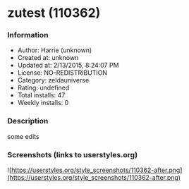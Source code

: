 # zutest (110362)

### Information
- Author: Harrie (unknown)
- Created at: unknown
- Updated at: 2/13/2015, 8:24:07 PM
- License: NO-REDISTRIBUTION
- Category: zeldauniverse
- Rating: undefined
- Total installs: 47
- Weekly installs: 0


### Description
some edits


### Screenshots (links to userstyles.org)
![https://userstyles.org/style_screenshots/110362-after.png](https://userstyles.org/style_screenshots/110362-after.png)


